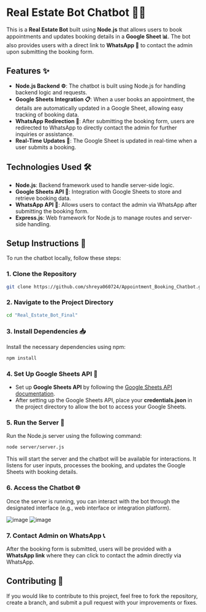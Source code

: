 
# **Real Estate Bot Chatbot 🤖🏡**

This is a **Real Estate Bot** built using **Node.js** that allows users to book appointments and updates booking details in a **Google Sheet 📊**. The bot also provides users with a direct link to **WhatsApp 📱** to contact the admin upon submitting the booking form.

## **Features ✨**
- **Node.js Backend ⚙️**: The chatbot is built using Node.js for handling backend logic and requests.
- **Google Sheets Integration 📋**: When a user books an appointment, the details are automatically updated in a Google Sheet, allowing easy tracking of booking data.
- **WhatsApp Redirection 💬**: After submitting the booking form, users are redirected to WhatsApp to directly contact the admin for further inquiries or assistance.
- **Real-Time Updates 🔄**: The Google Sheet is updated in real-time when a user submits a booking.

## **Technologies Used 🛠️**
- **Node.js**: Backend framework used to handle server-side logic.
- **Google Sheets API 📑**: Integration with Google Sheets to store and retrieve booking data.
- **WhatsApp API 📲**: Allows users to contact the admin via WhatsApp after submitting the booking form.
- **Express.js**: Web framework for Node.js to manage routes and server-side handling.

## **Setup Instructions 🔧**

To run the chatbot locally, follow these steps:

### 1. Clone the Repository
```bash
git clone https://github.com/shreya060724/Appointment_Booking_Chatbot.git
```

### 2. Navigate to the Project Directory
```bash
cd "Real_Estate_Bot_Final"
```

### 3. Install Dependencies 📥
Install the necessary dependencies using npm:
```bash
npm install
```

### 4. Set Up Google Sheets API 📜
- Set up **Google Sheets API** by following the [Google Sheets API documentation](https://developers.google.com/sheets/api/quickstart/node).
- After setting up the Google Sheets API, place your **credentials.json** in the project directory to allow the bot to access your Google Sheets.

### 5. Run the Server 🚀
Run the Node.js server using the following command:
```bash
node server/server.js
```

This will start the server and the chatbot will be available for interactions. It listens for user inputs, processes the booking, and updates the Google Sheets with booking details.

### 6. Access the Chatbot 🌐
Once the server is running, you can interact with the bot through the designated interface (e.g., web interface or integration platform).

![image](https://github.com/user-attachments/assets/df458a60-b9b2-46ad-801a-e8de94e8ca31)
![image](https://github.com/user-attachments/assets/cb962a3f-2c16-4c5b-b53f-12bc59f8238e)



### 7. Contact Admin on WhatsApp 📞
After the booking form is submitted, users will be provided with a **WhatsApp link** where they can click to contact the admin directly via WhatsApp.

## **Contributing 🤝**

If you would like to contribute to this project, feel free to fork the repository, create a branch, and submit a pull request with your improvements or fixes.

